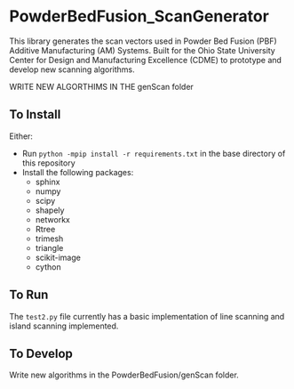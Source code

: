 # PowderBedFusion_ScanGenerator
This library generates the scan vectors used in Powder Bed Fusion (PBF) Additive Manufacturing (AM) Systems. Built for the Ohio State University Center for Design and Manufacturing Excellence (CDME) to prototype and develop new scanning algorithms. 

WRITE NEW ALGORTHIMS IN THE genScan folder

## To Install
Either:
- Run `python -mpip install -r requirements.txt` in the base directory of this repository
- Install the following packages: 
    - sphinx  
    - numpy  
    - scipy  
    - shapely  
    - networkx  
    - Rtree  
    - trimesh  
    - triangle  
    - scikit-image  
    - cython  

## To Run 
The `test2.py` file currently has a basic implementation of line scanning and island scanning implemented.

## To Develop
Write new algorithms in the PowderBedFusion/genScan folder.